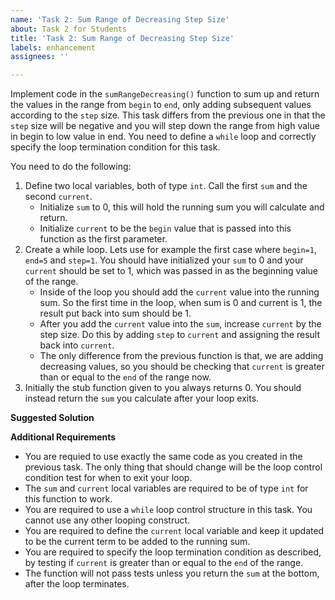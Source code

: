 ```yaml
---
name: 'Task 2: Sum Range of Decreasing Step Size'
about: Task 2 for Students
title: 'Task 2: Sum Range of Decreasing Step Size'
labels: enhancement
assignees: ''

---
```


Implement code in the `sumRangeDecreasing()` function to sum up and
return the values in the range from `begin` to `end`, only adding
subsequent values according to the `step` size.  This task differs
from the previous one in that the `step` size will be negative and you
will step down the range from high value in begin to low value in end.
You need to define a `while` loop and correctly specify the loop
termination condition for this task.

You need to do the following:

1. Define two local variables, both of type `int`.  Call the first `sum` and the
   second `current`. 
   - Initialize `sum` to 0, this will hold the running sum you will calculate and return.
   - Initialize `current` to be the `begin` value that is passed into this function
     as the first parameter.
2.  Create a while loop.  Lets use for example the first case where `begin=1`,
    `end=5` and `step=1`.  You should have initialized your `sum` to 0 and your
	`current` should be set to 1, which was passed in as the beginning value of the
	range.
    - Inside of the loop you should add the `current` value into the running sum. 
	  So the first time in the loop, when sum is 0 and current is 1, the result put
	  back into sum should be 1.
	- After you add the `current` value into the `sum`, increase `current`
	  by the step size.  Do this by adding `step` to `current` and assigning the result
	  back into `current`.
	- The only difference from the previous function is that, we are adding decreasing
	  values, so you should be checking that `current` is greater than or equal to the
	  `end` of the range now.
3. Initially the stub function given to you always returns 0.   You should instead
   return the `sum` you calculate after your loop exits.

**Suggested Solution**


**Additional Requirements**

- You are requied to use exactly the same code as you created in the previous
  task.  The only thing that should change will be the loop control condition
  test for when to exit your loop.
- The `sum` and `current` local variables are required to be of type `int`
  for this function to work.
- You are required to use a `while` loop control structure in this task.
  You cannot use any other looping construct.
- You are required to define the `current` local variable and keep it updated
  to be the current term to be added to the running sum.
- You are required to specify the loop termination condition as described, by
  testing if `current` is greater than or equal to the `end` of the range.
- The function will not pass tests unless you return the `sum` at the bottom,
  after the loop terminates.
